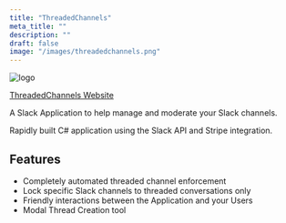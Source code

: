 ```yaml
---
title: "ThreadedChannels"
meta_title: ""
description: ""
draft: false
image: "/images/threadedchannels.png"
---
```


![logo](/images/threadedchannels.png)

[ThreadedChannels Website](https://threadedchannels.com)

A Slack Application to help manage and moderate your Slack channels.

Rapidly built C# application using the Slack API and Stripe integration.

## Features

- Completely automated threaded channel enforcement
- Lock specific Slack channels to threaded conversations only
- Friendly interactions between the Application and your Users
- Modal Thread Creation tool
